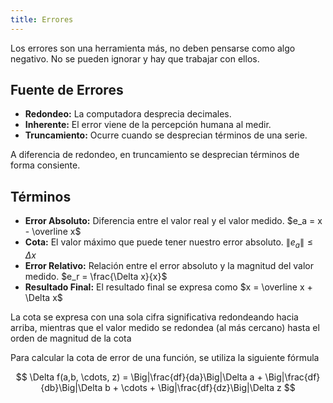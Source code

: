 ```yaml
---
title: Errores
---
```


Los errores son una herramienta más, no deben pensarse como algo negativo. No se pueden ignorar y hay que trabajar con ellos.

## Fuente de Errores

- **Redondeo:** La computadora desprecia decimales.
- **Inherente:** El error viene de la percepción humana al medir.
- **Truncamiento:** Ocurre cuando se desprecian términos de una serie.

A diferencia de redondeo, en truncamiento se desprecian términos de forma consiente.

## Términos

- **Error Absoluto:** Diferencia entre el valor real y el valor medido. $e_a = x - \overline x$
- **Cota:** El valor máximo que puede tener nuestro error absoluto. $\|e_a\| \leq \Delta x$
- **Error Relativo:** Relación entre el error absoluto y la magnitud del valor medido. $e_r = \frac{\Delta x}{x}$
- **Resultado Final:** El resultado final se expresa como $x = \overline x + \Delta x$

La cota se expresa con una sola cifra significativa redondeando hacia arriba, mientras que el valor medido se redondea (al más cercano) hasta el orden de magnitud de la cota

Para calcular la cota de error de una función, se utiliza la siguiente fórmula

$$
\Delta f(a,b, \cdots, z) = \Big|\frac{df}{da}\Big|\Delta a + \Big|\frac{df}{db}\Big|\Delta b + \cdots + \Big|\frac{df}{dz}\Big|\Delta z
$$
